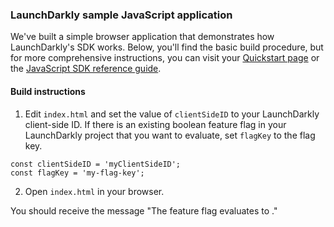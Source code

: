 ### LaunchDarkly sample JavaScript application 

We've built a simple browser application that demonstrates how LaunchDarkly's SDK works. Below, you'll find the basic build procedure, but for more comprehensive instructions, you can visit your [Quickstart page](https://app.launchdarkly.com/quickstart#/) or the [JavaScript SDK reference guide](https://docs.launchdarkly.com/sdk/client-side/javascript).

#### Build instructions 

1. Edit `index.html` and set the value of `clientSideID` to your LaunchDarkly client-side ID. If there is an existing boolean feature flag in your LaunchDarkly project that you want to evaluate, set `flagKey` to the flag key.

```
const clientSideID = 'myClientSideID';
const flagKey = 'my-flag-key';
```

2. Open `index.html` in your browser.

You should receive the message "The <flag key> feature flag evaluates to <flag value>."
